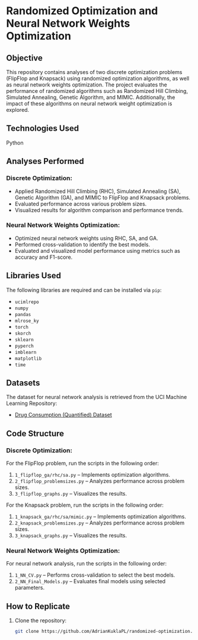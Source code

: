 # Randomized Optimization and Neural Network Weights Optimization

## Objective
This repository contains analyses of two discrete optimization problems (FlipFlop and Knapsack) using randomized optimization algorithms, as well as neural network weights optimization. The project evaluates the performance of randomized algorithms such as Randomized Hill Climbing, Simulated Annealing, Genetic Algorithm, and MIMIC. Additionally, the impact of these algorithms on neural network weight optimization is explored.

## Technologies Used
Python


## Analyses Performed
### Discrete Optimization:
- Applied Randomized Hill Climbing (RHC), Simulated Annealing (SA), Genetic Algorithm (GA), and MIMIC to FlipFlop and Knapsack problems.
- Evaluated performance across various problem sizes.
- Visualized results for algorithm comparison and performance trends.

### Neural Network Weights Optimization:
- Optimized neural network weights using RHC, SA, and GA.
- Performed cross-validation to identify the best models.
- Evaluated and visualized model performance using metrics such as accuracy and F1-score.

## Libraries Used
The following libraries are required and can be installed via `pip`:
- `ucimlrepo`
- `numpy`
- `pandas`
- `mlrose_ky`
- `torch`
- `skorch`
- `sklearn`
- `pyperch`
- `imblearn`
- `matplotlib`
- `time`

## Datasets
The dataset for neural network analysis is retrieved from the UCI Machine Learning Repository:
- [Drug Consumption (Quantified) Dataset](https://archive.ics.uci.edu/dataset/373/drug+consumption+quantified)

## Code Structure
### Discrete Optimization:
For the FlipFlop problem, run the scripts in the following order:
1. `1_flipflop_ga/rhc/sa.py` – Implements optimization algorithms.
2. `2_flipflop_problemsizes.py` – Analyzes performance across problem sizes.
3. `3_flipflop_graphs.py` – Visualizes the results.

For the Knapsack problem, run the scripts in the following order:
1. `1_knapsack_ga/rhc/sa/mimic.py` – Implements optimization algorithms.
2. `2_knapsack_problemsizes.py` – Analyzes performance across problem sizes.
3. `3_knapsack_graphs.py` – Visualizes the results.

### Neural Network Weights Optimization:
For neural network analysis, run the scripts in the following order:
1. `1_NN_CV.py` – Performs cross-validation to select the best models.
2. `2_NN_Final_Models.py` – Evaluates final models using selected parameters.

## How to Replicate
1. Clone the repository:
   ```bash
   git clone https://github.com/AdrianKuklaPL/randomized-optimization.git
